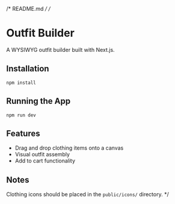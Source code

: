 /* README.md */
/*
# Outfit Builder

A WYSIWYG outfit builder built with Next.js.

## Installation
```
npm install
```

## Running the App
```
npm run dev
```

## Features
- Drag and drop clothing items onto a canvas
- Visual outfit assembly
- Add to cart functionality

## Notes
Clothing icons should be placed in the `public/icons/` directory.
*/
